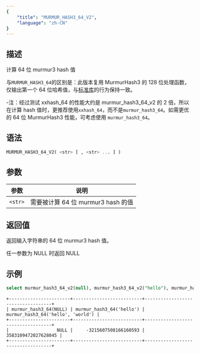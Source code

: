 ```yaml
---
{
    "title": "MURMUR_HASH3_64_V2",
    "language": "zh-CN"
}
---
```


## 描述

计算 64 位 murmur3 hash 值

与`MURMUR_HASH3_64`的区别是：此版本复用 MurmurHash3 的 128 位处理函数，仅输出第一个 64 位哈希值，与[标准库](https://mmh3.readthedocs.io/en/latest/api.html#mmh3.hash64)的行为保持一致。

-注：经过测试 xxhash_64 的性能大约是 murmur_hash3_64_v2 的 2 倍，所以在计算 hash 值时，更推荐使用`xxhash_64`，而不是`murmur_hash3_64`。如需更优的 64 位 MurmurHash3 性能，可考虑使用 `murmur_hash3_64`。

## 语法

```sql
MURMUR_HASH3_64_V2( <str> [ , <str> ... ] )
```

## 参数

| 参数      | 说明                     |
|---------|------------------------|
| `<str>` | 需要被计算 64 位 murmur3 hash 的值 |

## 返回值

返回输入字符串的 64 位 murmur3 hash 值。

任一参数为 NULL 时返回 NULL

## 示例

```sql
select murmur_hash3_64_v2(null), murmur_hash3_64_v2("hello"), murmur_hash3_64_v2("hello", "world");
```

```text
+-----------------------+--------------------------+-----------------------------------+
| murmur_hash3_64(NULL) | murmur_hash3_64('hello') | murmur_hash3_64('hello', 'world') |
+-----------------------+--------------------------+-----------------------------------+
|                  NULL |     -3215607508166160593 |               3583109472027628045 |
+-----------------------+--------------------------+-----------------------------------+
```
